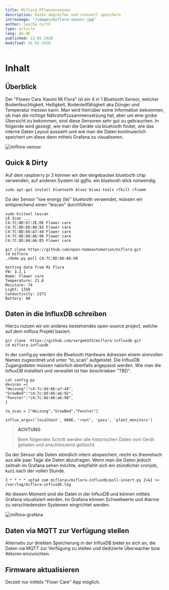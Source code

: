 ```yaml
---
title: Miflora Pflanzensensor
description: Daten abgreifen und sinnvoll speichern
introimage: "/images/miflora-sensor.jpg"
author: Sascha Curth
type: article
lang: de-DE
published: 22.02.2020
modified: 26.02.2020
---
```

# Inhalt
<TOC />

## Überblick
Der "Flower Care Xiaomi Mi Flora" ist ein 4 in 1 Bluetooth Sensor, welcher Bodenfeuchtigkeit, Helligkeit, Bodenleitfähigkeit aka Dünger und Temperatur messen kann. Man wird hierrüber keine Information bekommen, ob man die richtige Nährstoffzusammensetzung hat, aber um eine grobe Übersicht zu bekommen, sind diese Sensoren sehr gut zu gebrauchen. In folgende wird gezeigt, wie man die Geräte via bluetooth findet, wie das interne Daten Layout aussieht und wie man die Daten kontinuierlich speichert um diese dann mittels Grafana zu visualiseren.

![miflora-sensor](/images/miflora-sensor.jpg)

## Quick & Dirty
Auf dem raspberry pi 3 können wir den eingebauten bluetooth chip verwenden, auf anderen System ist ggfls. ein bluetooth stick notwendig.

```shell
sudo apt-get install bluetooth bluez bluez-tools rfkill rfcomm
```

Da der Sensor "low energy (le)" bluetooth verwendet, müssen wir entsprechend einen "lescan" durchführen

```shell
sudo hcitool lescan
LE Scan ...
C4:7C:8D:67:2E:DE Flower care
C4:7C:8D:66:A6:92 Flower care
C4:7C:8D:66:A7:44 Flower care
C4:7C:8D:66:A6:98 Flower care
C4:7C:8D:66:AA:05 Flower care
```

```shell
git clone https://github.com/open-homeautomation/miflora.git
cd miflora
./demo.py poll C4:7C:8D:66:A6:98

Getting data from Mi Flora
FW: 3.2.1
Name: Flower care
Temperature: 21.8
Moisture: 74
Light: 1350
Conductivity: 2171
Battery: 98
```

## Daten in die InfluxDB schreiben
Hierzu nutzen wir ein anderes bestehendes open-source project, welche auf dem miflora Projekt basiert.


```shell
git clone  https://github.com/sergem155/miflora-influxdb.git
cd miflora-influxdb
```

In der config.py werden die Bluetooth Hardware Adressen einem sinnvollen Namen zugeordnet und unter "to_scan" aufgelistet. Die InfluxDB Zugangsdaten müssen natürlich ebenfalls angepasst werden. Wie man die InfluxDB installiert und verwaltet ist hier beschrieben "TBD".

```shell
cat config.py 
devices ={
"Heizung":"c4:7c:8d:66:a7:44",
"GrowBed":"c4:7c:8d:66:a6:92",
"Fenster":"c4:7c:8d:66:a6:98",
}

to_scan = ["Heizung","GrowBed","Fenster"]

influx_args=('localhost', 8086, 'root', 'pass', 'plant_monitors')
```

>**ACHTUNG**
>
>Beim folgenden Schritt werden alle historischen Daten vom Gerät geladen und anschliessend gelöscht. 

Da der Sensor alle Daten stündlich intern abspeichert, reicht es theoretisch aus alle paar Tage die Daten abzufragen. Wenn man die Daten jedoch zeitnah im Grafana sehen möchte, empfiehlt sich ein stündlicher cronjob, kurz nach der vollen Stunde.

```shell
3 * * * * <pfad zum miflora>/miflora-influxdb/poll-insert.py 2>&1 >> /var/log/miflora-influxdb.log
```

Ab diesem Moment sind die Daten in der InfluxDB und können mittels Grafana visualisiert werden. Im Grafana können Schwellwerte und Alarme zu verschiedensten Systemen eingrichtet werden. 

![miflora-grafana](/images/miflora-grafana.png)

## Daten via MQTT zur Verfügung stellen
Alternativ zur direkten Speicherung in der InfluxDB bietet es sich an, die Daten via MQTT zur Verfügung zu stellen und dedizierte Überwacher bzw Aktoren einzurichten.

## Firmware aktualisieren
Derzeit nur mittels "Flowr Care" App möglich.

